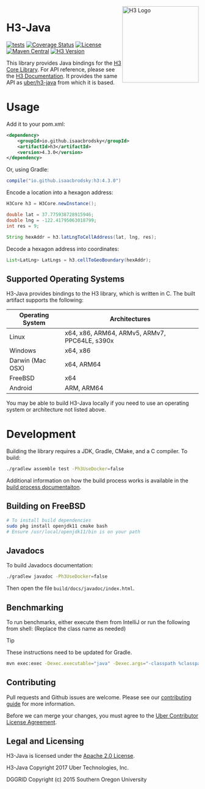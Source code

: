 <img align="right" src="https://uber.github.io/img/h3Logo-color.svg" alt="H3 Logo" width="200">

# H3-Java

[![tests](https://github.com/isaacbrodsky/h3-java/workflows/tests/badge.svg)](https://github.com/isaacbrodsky/h3-java/actions)
[![Coverage Status](https://coveralls.io/repos/github/isaacbrodsky/h3-java/badge.svg?branch=master)](https://coveralls.io/github/isaacbrodsky/h3-java?branch=master)
[![License](https://img.shields.io/badge/License-Apache%202.0-blue.svg)](LICENSE)
[![Maven Central](https://maven-badges.herokuapp.com/maven-central/io.github.isaacbrodsky/h3/badge.svg)](https://maven-badges.herokuapp.com/maven-central/io.github.isaacbrodsky/h3)
[![H3 Version](https://img.shields.io/badge/h3-v4.3.0-blue.svg)](https://github.com/uber/h3/releases/tag/v4.3.0)

This library provides Java bindings for the [H3 Core Library](https://github.com/uber/h3). For API reference, please see the [H3 Documentation](https://h3geo.org/). It provides the same API as [uber/h3-java](https://github.com/uber/h3-java) from which it is based.

# Usage

Add it to your pom.xml:

```xml
<dependency>
    <groupId>io.github.isaacbrodsky</groupId>
    <artifactId>h3</artifactId>
    <version>4.3.0</version>
</dependency>
```

Or, using Gradle:

```gradle
compile("io.github.isaacbrodsky:h3:4.3.0")
```

Encode a location into a hexagon address:

```java
H3Core h3 = H3Core.newInstance();

double lat = 37.775938728915946;
double lng = -122.41795063018799;
int res = 9;

String hexAddr = h3.latLngToCellAddress(lat, lng, res);
```

Decode a hexagon address into coordinates:

```java
List<LatLng> LatLngs = h3.cellToGeoBoundary(hexAddr);
```

## Supported Operating Systems

H3-Java provides bindings to the H3 library, which is written in C. The built artifact supports the following:

| Operating System | Architectures
| ---------------- | -------------
| Linux            | x64, x86, ARM64, ARMv5, ARMv7, PPC64LE, s390x
| Windows          | x64, x86
| Darwin (Mac OSX) | x64, ARM64
| FreeBSD          | x64
| Android          | ARM, ARM64

You may be able to build H3-Java locally if you need to use an operating system or architecture not listed above.

# Development

Building the library requires a JDK, Gradle, CMake, and a C compiler. To build:

```sh
./gradlew assemble test -Ph3UseDocker=false
```

Additional information on how the build process works is available in the [build process documentaiton](docs/library-build.md).

## Building on FreeBSD

```sh
# To install build dependencies
sudo pkg install openjdk11 cmake bash
# Ensure /usr/local/openjdk11/bin is on your path
```

## Javadocs

To build Javadocs documentation:

```sh
./gradlew javadoc -Ph3UseDocker=false
```

Then open the file `build/docs/javadoc/index.html`.

## Benchmarking

To run benchmarks, either execute them from IntelliJ or run the following from shell: (Replace the class name as needed)

> [!TIP]  
> These instructions need to be updated for Gradle.

```sh
mvn exec:exec -Dexec.executable="java" -Dexec.args="-classpath %classpath com.uber.h3core.benchmarking.H3CoreBenchmark" -Dexec.classpathScope="test"
```

## Contributing

Pull requests and Github issues are welcome. Please see our [contributing guide](./CONTRIBUTING.md) for more information.

Before we can merge your changes, you must agree to the [Uber Contributor License Agreement](http://cla-assistant.io/uber/h3-java).

## Legal and Licensing

H3-Java is licensed under the [Apache 2.0 License](./LICENSE).

H3-Java Copyright 2017 Uber Technologies, Inc.

DGGRID
Copyright (c) 2015 Southern Oregon University
